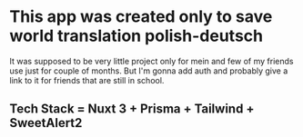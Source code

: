 # This app was created only to save world translation polish-deutsch

It was supposed to be very little project only for mein and few of my friends use just for couple of months.
But I'm gonna add auth and probably give a link to it for friends that are still in school.


## Tech Stack = Nuxt 3 + Prisma + Tailwind + SweetAlert2

